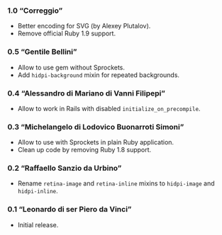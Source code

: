 ### 1.0 “Correggio”
* Better encoding for SVG (by Alexey Plutalov).
* Remove official Ruby 1.9 support.

### 0.5 “Gentile Bellini”
* Allow to use gem without Sprockets.
* Add `hidpi-background` mixin for repeated backgrounds.

### 0.4 “Alessandro di Mariano di Vanni Filipepi”
* Allow to work in Rails with disabled `initialize_on_precompile`.

### 0.3 “Michelangelo di Lodovico Buonarroti Simoni”
* Allow to use with Sprockets in plain Ruby application.
* Clean up code by removing Ruby 1.8 support.

### 0.2 “Raffaello Sanzio da Urbino”
* Rename `retina-image` and `retina-inline` mixins to `hidpi-image`
  and `hidpi-inline`.

### 0.1 “Leonardo di ser Piero da Vinci”
* Initial release.

